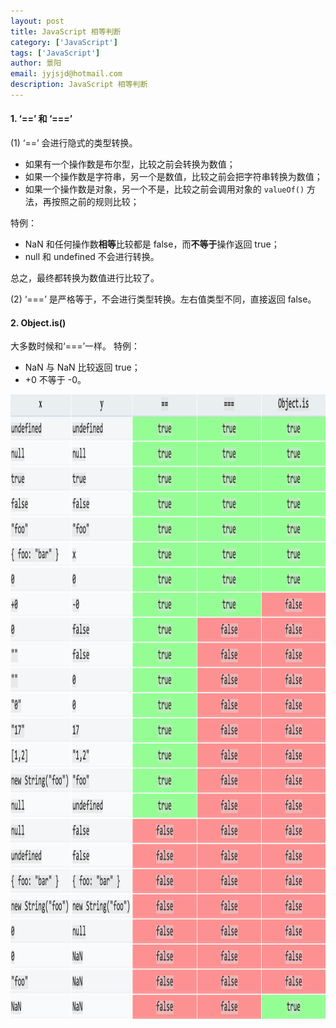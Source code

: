 ```yaml
---
layout: post
title: JavaScript 相等判断
category: ['JavaScript']
tags: ['JavaScript']
author: 景阳
email: jyjsjd@hotmail.com
description: JavaScript 相等判断
---
```


#### 1. ‘==’ 和 ‘===’
(1) ‘==’ 会进行隐式的类型转换。
* 如果有一个操作数是布尔型，比较之前会转换为数值；
* 如果一个操作数是字符串，另一个是数值，比较之前会把字符串转换为数值；
* 如果一个操作数是对象，另一个不是，比较之前会调用对象的 `valueOf()` 方法，再按照之前的规则比较；

特例：
* NaN 和任何操作数**相等**比较都是 false，而**不等于**操作返回 true；
* null 和 undefined 不会进行转换。

总之，最终都转换为数值进行比较了。

(2) ‘===’ 是严格等于，不会进行类型转换。左右值类型不同，直接返回 false。

#### 2. Object.is()
大多数时候和‘===’一样。
特例：
* NaN 与 NaN 比较返回 true；
* +0 不等于 -0。

<img src="/assets/img/equals.png" width="800" height="1000"/>
